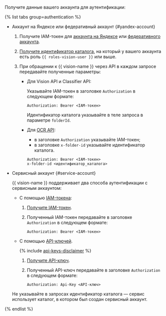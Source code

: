 Получите данные вашего аккаунта для аутентификации:

{% list tabs group=authentication %}

- Аккаунт на Яндексе или федеративный аккаунт {#yandex-account}

  1. Получите IAM-токен для [аккаунта на Яндексе](../../iam/operations/iam-token/create.md) или [федеративного аккаунта](../../iam/operations/iam-token/create-for-federation.md).
  1. [Получите идентификатор каталога](../../resource-manager/operations/folder/get-id.md), на который у вашего аккаунта есть роль `{{ roles-vision-user }}` или выше.
  1. При обращении к {{ vision-name }} через API в каждом запросе передавайте полученные параметры:

      * Для Vision API и Classifier API:

          Указывайте IAM-токен в заголовке `Authorization` в следующем формате:

          ```
          Authorization: Bearer <IAM-токен>
          ```

          Идентификатор каталога указывайте в теле запроса в параметре `folderId`.

      * Для [OCR API](../../vision/ocr/api-ref/index.md):

          * в заголовке `Authorization` указывайте IAM-токен;
          * в заголовке `x-folder-id` указывайте идентификатор каталога.

          ```
          Authorization: Bearer <IAM-токен>
          x-folder-id <идентификатор_каталога>
          ```

- Сервисный аккаунт {#service-account}

  {{ vision-name }} поддерживает два способа аутентификации с сервисным аккаунтом:

  * С помощью [IAM-токена](../../iam/concepts/authorization/iam-token.md):

      1. [Получите IAM-токен](../../iam/operations/iam-token/create-for-sa.md).
      1. Полученный IAM-токен передавайте в заголовке `Authorization` в следующем формате:

          ```
          Authorization: Bearer <IAM-токен>
          ```

  * С помощью [API-ключей](../../iam/concepts/authorization/api-key).

      {% include [api-keys-disclaimer](../iam/api-keys-disclaimer.md) %}

      1. [Получите API-ключ](../../iam/operations/authentication/manage-api-keys.md#create-api-key).
      1. Полученный API-ключ передавайте в заголовке `Authorization` в следующем формате:

          ```
          Authorization: Api-Key <API-ключ>
          ```

  Не указывайте в запросах идентификатор каталога — сервис использует каталог, в котором был создан сервисный аккаунт.

{% endlist %}